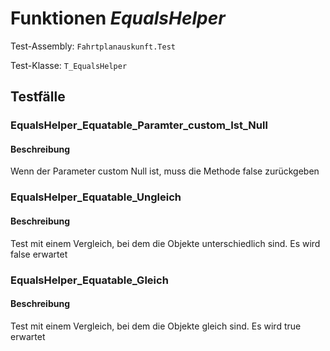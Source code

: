 # Funktionen *EqualsHelper*

Test-Assembly: `Fahrtplanauskunft.Test`

Test-Klasse: `T_EqualsHelper`

## Testfälle

### EqualsHelper_Equatable_Paramter_custom_Ist_Null

#### Beschreibung

Wenn der Parameter custom Null ist, muss die Methode false zurückgeben

### EqualsHelper_Equatable_Ungleich

#### Beschreibung

Test mit einem Vergleich, bei dem die Objekte unterschiedlich sind. Es wird false erwartet

### EqualsHelper_Equatable_Gleich

#### Beschreibung

Test mit einem Vergleich, bei dem die Objekte gleich sind. Es wird true erwartet